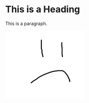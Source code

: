 <html>
<head>
<title>Page Title</title>
</head>
<body>

<h1>This is a Heading</h1>


<p>This is a paragraph.</p>
<img src="notHappy.png" alt="notDisplaying">
</body>
</html>

